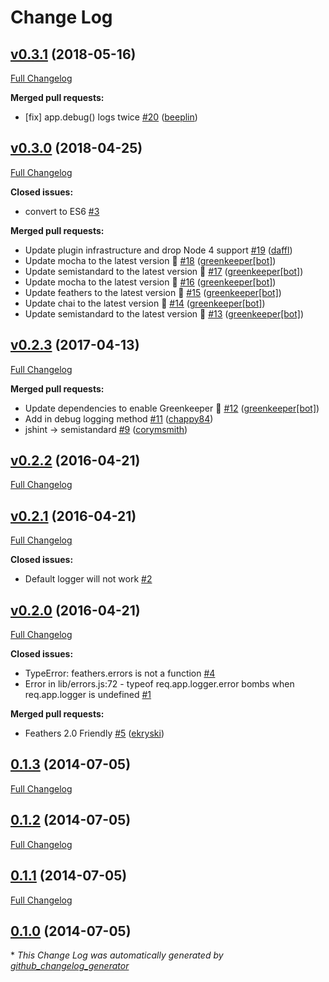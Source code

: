 # Change Log

## [v0.3.1](https://github.com/feathersjs-ecosystem/feathers-logger/tree/v0.3.1) (2018-05-16)
[Full Changelog](https://github.com/feathersjs-ecosystem/feathers-logger/compare/v0.3.0...v0.3.1)

**Merged pull requests:**

- \[fix\] app.debug\(\) logs twice [\#20](https://github.com/feathersjs-ecosystem/feathers-logger/pull/20) ([beeplin](https://github.com/beeplin))

## [v0.3.0](https://github.com/feathersjs-ecosystem/feathers-logger/tree/v0.3.0) (2018-04-25)
[Full Changelog](https://github.com/feathersjs-ecosystem/feathers-logger/compare/v0.2.3...v0.3.0)

**Closed issues:**

- convert to ES6 [\#3](https://github.com/feathersjs-ecosystem/feathers-logger/issues/3)

**Merged pull requests:**

-  Update plugin infrastructure and drop Node 4 support [\#19](https://github.com/feathersjs-ecosystem/feathers-logger/pull/19) ([daffl](https://github.com/daffl))
- Update mocha to the latest version 🚀 [\#18](https://github.com/feathersjs-ecosystem/feathers-logger/pull/18) ([greenkeeper[bot]](https://github.com/apps/greenkeeper))
- Update semistandard to the latest version 🚀 [\#17](https://github.com/feathersjs-ecosystem/feathers-logger/pull/17) ([greenkeeper[bot]](https://github.com/apps/greenkeeper))
- Update mocha to the latest version 🚀 [\#16](https://github.com/feathersjs-ecosystem/feathers-logger/pull/16) ([greenkeeper[bot]](https://github.com/apps/greenkeeper))
- Update feathers to the latest version 🚀 [\#15](https://github.com/feathersjs-ecosystem/feathers-logger/pull/15) ([greenkeeper[bot]](https://github.com/apps/greenkeeper))
- Update chai to the latest version 🚀 [\#14](https://github.com/feathersjs-ecosystem/feathers-logger/pull/14) ([greenkeeper[bot]](https://github.com/apps/greenkeeper))
- Update semistandard to the latest version 🚀 [\#13](https://github.com/feathersjs-ecosystem/feathers-logger/pull/13) ([greenkeeper[bot]](https://github.com/apps/greenkeeper))

## [v0.2.3](https://github.com/feathersjs-ecosystem/feathers-logger/tree/v0.2.3) (2017-04-13)
[Full Changelog](https://github.com/feathersjs-ecosystem/feathers-logger/compare/v0.2.2...v0.2.3)

**Merged pull requests:**

- Update dependencies to enable Greenkeeper 🌴 [\#12](https://github.com/feathersjs-ecosystem/feathers-logger/pull/12) ([greenkeeper[bot]](https://github.com/apps/greenkeeper))
- Add in debug logging method [\#11](https://github.com/feathersjs-ecosystem/feathers-logger/pull/11) ([chappy84](https://github.com/chappy84))
- jshint -\> semistandard [\#9](https://github.com/feathersjs-ecosystem/feathers-logger/pull/9) ([corymsmith](https://github.com/corymsmith))

## [v0.2.2](https://github.com/feathersjs-ecosystem/feathers-logger/tree/v0.2.2) (2016-04-21)
[Full Changelog](https://github.com/feathersjs-ecosystem/feathers-logger/compare/v0.2.1...v0.2.2)

## [v0.2.1](https://github.com/feathersjs-ecosystem/feathers-logger/tree/v0.2.1) (2016-04-21)
[Full Changelog](https://github.com/feathersjs-ecosystem/feathers-logger/compare/v0.2.0...v0.2.1)

**Closed issues:**

- Default logger will not work [\#2](https://github.com/feathersjs-ecosystem/feathers-logger/issues/2)

## [v0.2.0](https://github.com/feathersjs-ecosystem/feathers-logger/tree/v0.2.0) (2016-04-21)
[Full Changelog](https://github.com/feathersjs-ecosystem/feathers-logger/compare/0.1.3...v0.2.0)

**Closed issues:**

- TypeError: feathers.errors is not a function [\#4](https://github.com/feathersjs-ecosystem/feathers-logger/issues/4)
- Error in lib/errors.js:72 - typeof req.app.logger.error bombs when req.app.logger is undefined [\#1](https://github.com/feathersjs-ecosystem/feathers-logger/issues/1)

**Merged pull requests:**

- Feathers 2.0 Friendly [\#5](https://github.com/feathersjs-ecosystem/feathers-logger/pull/5) ([ekryski](https://github.com/ekryski))

## [0.1.3](https://github.com/feathersjs-ecosystem/feathers-logger/tree/0.1.3) (2014-07-05)
[Full Changelog](https://github.com/feathersjs-ecosystem/feathers-logger/compare/0.1.2...0.1.3)

## [0.1.2](https://github.com/feathersjs-ecosystem/feathers-logger/tree/0.1.2) (2014-07-05)
[Full Changelog](https://github.com/feathersjs-ecosystem/feathers-logger/compare/0.1.1...0.1.2)

## [0.1.1](https://github.com/feathersjs-ecosystem/feathers-logger/tree/0.1.1) (2014-07-05)
[Full Changelog](https://github.com/feathersjs-ecosystem/feathers-logger/compare/0.1.0...0.1.1)

## [0.1.0](https://github.com/feathersjs-ecosystem/feathers-logger/tree/0.1.0) (2014-07-05)


\* *This Change Log was automatically generated by [github_changelog_generator](https://github.com/skywinder/Github-Changelog-Generator)*